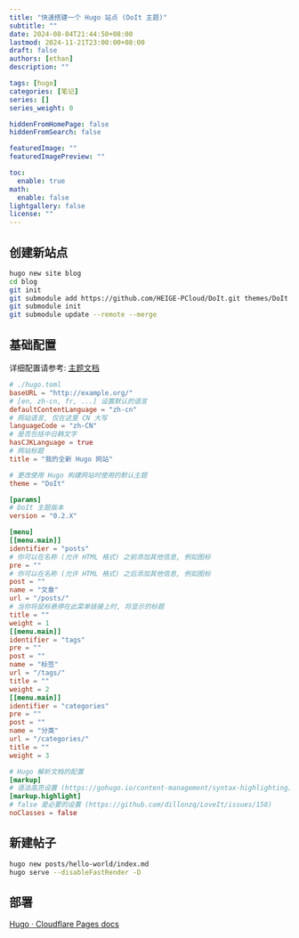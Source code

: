 ```yaml
---
title: "快速搭建一个 Hugo 站点 (DoIt 主题)"
subtitle: ""
date: 2024-08-04T21:44:50+08:00
lastmod: 2024-11-21T23:00:00+08:00
draft: false
authors: [ethan]
description: ""

tags: [hugo]
categories: [笔记]
series: []
series_weight: 0

hiddenFromHomePage: false
hiddenFromSearch: false

featuredImage: ""
featuredImagePreview: ""

toc:
  enable: true
math:
  enable: false
lightgallery: false
license: ""
---
```

<!--more-->

## 创建新站点

```bash
hugo new site blog
cd blog
git init
git submodule add https://github.com/HEIGE-PCloud/DoIt.git themes/DoIt
git submodule init
git submodule update --remote --merge
```

## 基础配置

详细配置请参考: [主题文档](https://hugodoit.pages.dev/zh-cn/theme-documentation-basics/)

```toml
# ./hugo.toml
baseURL = "http://example.org/"
# [en, zh-cn, fr, ...] 设置默认的语言
defaultContentLanguage = "zh-cn"
# 网站语言, 仅在这里 CN 大写
languageCode = "zh-CN"
# 是否包括中日韩文字
hasCJKLanguage = true
# 网站标题
title = "我的全新 Hugo 网站"

# 更改使用 Hugo 构建网站时使用的默认主题
theme = "DoIt"

[params]
# DoIt 主题版本
version = "0.2.X"

[menu]
[[menu.main]]
identifier = "posts"
# 你可以在名称 (允许 HTML 格式) 之前添加其他信息, 例如图标
pre = ""
# 你可以在名称 (允许 HTML 格式) 之后添加其他信息, 例如图标
post = ""
name = "文章"
url = "/posts/"
# 当你将鼠标悬停在此菜单链接上时, 将显示的标题
title = ""
weight = 1
[[menu.main]]
identifier = "tags"
pre = ""
post = ""
name = "标签"
url = "/tags/"
title = ""
weight = 2
[[menu.main]]
identifier = "categories"
pre = ""
post = ""
name = "分类"
url = "/categories/"
title = ""
weight = 3

# Hugo 解析文档的配置
[markup]
# 语法高亮设置 (https://gohugo.io/content-management/syntax-highlighting)
[markup.highlight]
# false 是必要的设置 (https://github.com/dillonzq/LoveIt/issues/158)
noClasses = false

```

## 新建帖子

```bash
hugo new posts/hello-world/index.md
hugo serve --disableFastRender -D
```

## 部署

[Hugo · Cloudflare Pages docs](https://developers.cloudflare.com/pages/framework-guides/deploy-a-hugo-site/)
